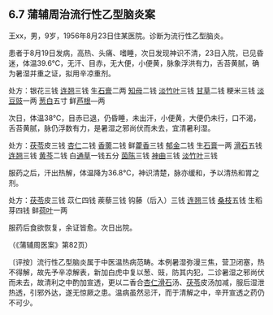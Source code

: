 ## 6.7 蒲辅周治流行性乙型脑炎案

王xx，男，9岁，1956年8月23日住某医院。诊断为流行性乙型脑炎。

患者于8月19日发病，高热、头痛、嗜睡，次日发现神识不清，23日入院，已见昏迷，体温39.6℃，无汗、目赤，无大便，小便黄，脉象浮洪有力，舌苔黄腻，确为暑湿并重之证，拟用辛凉重剂。

处方：银花三钱 [连翘](https://www.gmzyjc.com/read/bc/bc03-0.4.2.0.0.md)三钱 生[石膏](https://www.gmzyjc.com/read/bc/bc03-0.1.1.0.0.md)二两 [知母](https://www.gmzyjc.com/read/bc/bc03-0.1.2.0.0.md)二钱 [淡竹叶](https://www.gmzyjc.com/read/bc/bc05-0.0.22.0.0.md)三钱 [甘草](https://www.gmzyjc.com/read/bc/bc17-0.1.8.0.0.md)二钱 粳米三钱 [淡豆豉](https://www.gmzyjc.com/read/bc/bc01-1.2.6.0.0.md)一两 [葱白](https://www.gmzyjc.com/read/bc/bc01-1.1.14.0.0.md)五寸 鲜[芦根](https://www.gmzyjc.com/read/bc/bc03-0.1.4.0.0.md)—两

次日，体温38℃，目赤已退，仍昏睡，未出汗，小便黄，大便仍未行，口不渴，舌苔黄腻，脉仍浮数有力，是暑湿之邪尚伏而未去，宜清暑利湿。

处方：[茯苓](https://www.gmzyjc.com/read/bc/bc05-0.0.1.0.0.md)皮三钱 [杏仁](https://www.gmzyjc.com/read/bc/bc16-0.3.1.0.0.md)二钱 [香薷](https://www.gmzyjc.com/read/bc/bc01-1.1.12.0.0.md)二钱 鲜[藿香](https://www.gmzyjc.com/read/bc/bc04-0.0.1.0.0.md)三钱 [郁金](https://www.gmzyjc.com/read/bc/bc12-0.0.3.0.0.md)二钱 生[石膏](https://www.gmzyjc.com/read/bc/bc03-0.1.1.0.0.md)一两 [滑石](https://www.gmzyjc.com/read/bc/bc05-0.0.7.0.0.md)五钱 [连翘](https://www.gmzyjc.com/read/bc/bc03-0.4.2.0.0.md)三钱 [黄芩](https://www.gmzyjc.com/read/bc/bc03-0.2.1.0.0.md)二钱 白[通草](https://www.gmzyjc.com/read/bc/bc05-0.0.9.0.0.md)一钱五分 [茵陈](https://www.gmzyjc.com/read/bc/bc05-0.0.15.0.0.md)三钱 [神曲](https://www.gmzyjc.com/read/bc/bc14-0.0.4.0.0.md)三钱 [淡竹叶](https://www.gmzyjc.com/read/bc/bc05-0.0.22.0.0.md)三钱

服药之后，汗出热解，体温降为36.8℃，神识清楚，脉亦缓和，予以清热和胃之剂。

处方：[茯苓](https://www.gmzyjc.com/read/bc/bc05-0.0.1.0.0.md)皮三钱 苡仁四钱 蒺藜三钱 钩藤（后入）三钱 [连翘](https://www.gmzyjc.com/read/bc/bc03-0.4.2.0.0.md)三钱 [桑枝](https://www.gmzyjc.com/read/bc/bc06-0.0.17.0.0.md)五钱 生稻芽四钱 鲜[荷叶](https://www.gmzyjc.com/read/bc/bc18-0.0.15.0.0.md)一两

服药后食欲恢复，余证皆愈。次日出院。

（《蒲辅周医案》第82页）

〔评按〕流行性乙型脑炎属于中医温热病范畴。本例暑湿弥漫三焦，营卫闭塞，热不得解，故先予辛凉解表，新加白虎中复以葱、豉，防其内犯，二诊暑湿之邪尚伏而未去，故清利之中酌加宣透，更以二香合[杏仁](https://www.gmzyjc.com/read/bc/bc16-0.3.1.0.0.md)[滑石](https://www.gmzyjc.com/read/bc/bc05-0.0.7.0.0.md)汤、[茯苓](https://www.gmzyjc.com/read/bc/bc05-0.0.1.0.0.md)皮汤加减，服后湿泄热透，引邪外达，遂无惊厥之患。温病虽然忌汗，而于清解之中，辛开宣透之药仍不可少。
